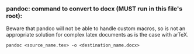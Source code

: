 ### pandoc: command to convert to docx (MUST run in this file's root):
Beware that pandco will not be able to handle custom macros, so is not an appropriate solution for complex latex documents as is the case with arTeX.

```
pandoc <source_name.tex> -o <destination_name.docx>
```
